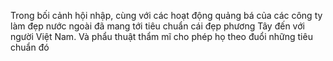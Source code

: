 Trong bối cảnh hội nhập, cùng với các hoạt động quảng bá của các công ty làm đẹp nước ngoài đã mang tới tiêu chuẩn cái đẹp phương Tây đến với người Việt Nam. Và phẩu thuật thẩm mĩ cho phép họ theo đuổi những tiêu chuẩn đó